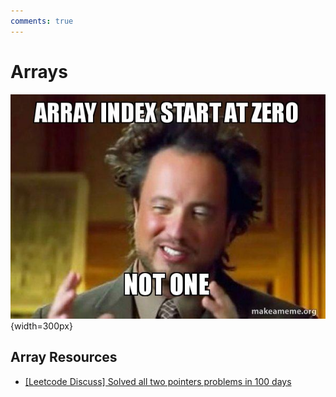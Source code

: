 ```yaml
---
comments: true
---
```


# Arrays

![arrays](../imgs/meme_array.jpg){width=300px}

## Array Resources

-   [[Leetcode Discuss] Solved all two pointers problems in 100 days](https://leetcode.com/discuss/study-guide/1688903/solved-all-two-pointers-problems-in-100-days)
